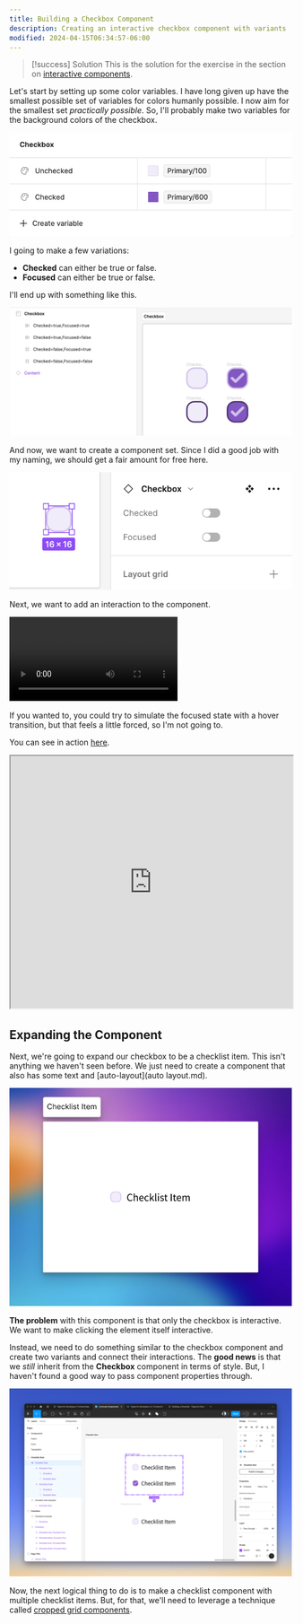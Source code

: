 ```yaml
---
title: Building a Checkbox Component
description: Creating an interactive checkbox component with variants
modified: 2024-04-15T06:34:57-06:00
---
```


> [!success] Solution
> This is the solution for the exercise in the section on [interactive components](interactive-components.md).

Let's start by setting up some color variables. I have long given up have the smallest possible set of variables for colors humanly possible. I now aim for the smallest set _practically possible_. So, I'll probably make two variables for the background colors of the checkbox.

![New variables for the checkbox background](assets/figma-checkbox-background-variables.png)

I going to make a few variations:

- **Checked** can either be true or false.
- **Focused** can either be true or false.

I'll end up with something like this.

![Checkbox states](assets/figma-checkboxes-raw.png)

And now, we want to create a component set. Since I did a good job with my naming, we should get a fair amount for free here.

![Checkbox component variants in Figma](assets/figma-checkbox-component-variants.png)

Next, we want to add an interaction to the component.

![Adding an interaction to the checkbox component](assets/figma-add-interaction.mp4)

If you wanted to, you could try to simulate the focused state with a hover transition, but that feels a little forced, so I'm not going to.

You can see in action [here](https://www.figma.com/proto/k2WU0bJ53LG4Kl6hoBCITR/Curricula-Components?page-id=0%3A1&type=design&node-id=22-1009&viewport=-5532%2C-4146%2C5.6&t=AyXsLsPZMzFZrDNN-1&scaling=min-zoom&mode=design).

<iframe width="100%" height="450" title="Figma Checkbox Component" src="https://www.figma.com/embed?embed_host=share&url=https%3A%2F%2Fwww.figma.com%2Fproto%2Fk2WU0bJ53LG4Kl6hoBCITR%2FCurricula-Components%3Fpage-id%3D0%253A1%26type%3Ddesign%26node-id%3D22-1009%26viewport%3D-5532%252C-4146%252C5.6%26t%3DAyXsLsPZMzFZrDNN-1%26scaling%3Dmin-zoom%26mode%3Ddesign" allowfullscreen></iframe>

## Expanding the Component

Next, we're going to expand our checkbox to be a checklist item. This isn't anything we haven't seen before. We just need to create a component that also has some text and [auto-layout](auto layout.md).

![The checklist item component](assets/figma-checklist-item.png)

**The problem** with this component is that only the checkbox is interactive. We want to make clicking the element itself interactive.

Instead, we need to do something similar to the checkbox component and create two variants and connect their interactions. The **good news** is that we _still_ inherit from the **Checkbox** component in terms of style. But, I haven't found a good way to pass component properties through.

![Variants of the checklist item component](assets/figma-checklist-item-variants.png)

Now, the next logical thing to do is to make a checklist component with multiple checklist items. But, for that, we'll need to leverage a technique called [cropped grid components](cropped-grid-components.md).
